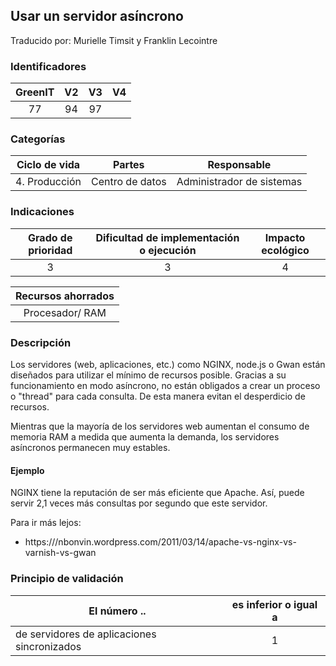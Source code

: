 ## Usar un servidor asíncrono
Traducido por: Murielle Timsit y Franklin Lecointre

### Identificadores

| GreenIT |  V2  |  V3  |  V4  |
|:-------:|:----:|:----:|:----:|
|  77	| 94  | 97  |  	|

### Categorías

| Ciclo de vida | Partes | Responsable |
|:---------:|:----:|:----:|
| 4. Producción | Centro de datos | Administrador de sistemas |

### Indicaciones

| Grado de prioridad   | Dificultad de implementación o ejecución | Impacto ecológico   |
|:-------------------:|:-------------------------:|:---------------------:|
| 3 | 3 | 4 |

| Recursos ahorrados |
|:----------------------------------------------------------:|
| Procesador/ RAM  |

### Descripción

Los servidores (web, aplicaciones, etc.) como NGINX, node.js o Gwan están diseñados para utilizar el mínimo de recursos posible. Gracias a su funcionamiento en modo asíncrono, no están obligados a crear un proceso o "thread" para cada consulta. De esta manera evitan el desperdicio de recursos.

Mientras que la mayoría de los servidores web aumentan el consumo de memoria RAM a medida que aumenta la demanda, los servidores asíncronos permanecen muy estables.

#### Ejemplo

NGINX tiene la reputación de ser más eficiente que Apache. Así, puede servir 2,1 veces más consultas por segundo que este servidor.

Para ir más lejos:
 - https:///nbonvin.wordpress.com/2011/03/14/apache-vs-nginx-vs-varnish-vs-gwan
 
### Principio de validación

| El número ..   | es inferior o igual a   |  
|-------------------|:-------------------------:|
| de servidores de aplicaciones sincronizados  | 1  |



